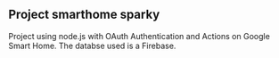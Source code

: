 ## Project smarthome sparky

Project using node.js with OAuth Authentication and Actions on Google Smart Home. The databse used is a Firebase.
